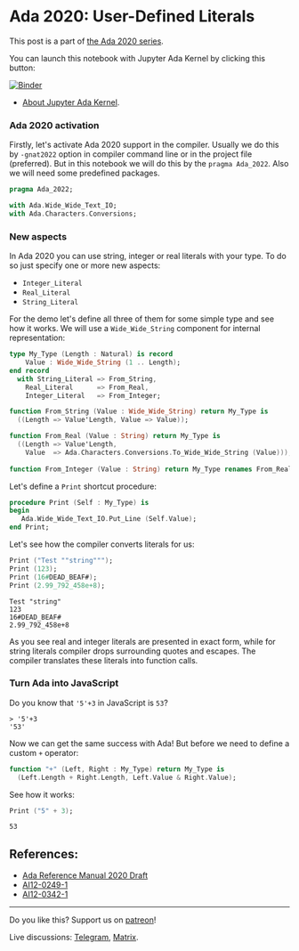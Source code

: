 # Ada 2020: User-Defined Literals
 
This post is a part of [the Ada 2020 series](https://github.com/reznikmm/ada-howto/tree/ce-2021).
 
You can launch this notebook with Jupyter Ada Kernel by clicking this button:
 
[![Binder](https://mybinder.org/badge_logo.svg)](https://mybinder.org/v2/gh/reznikmm/ada-howto/ce-2021?filepath=%2Fhome%2Fjovyan%2Fnb%2Fuser-defined-literals.ipynb)

 
 * [About Jupyter Ada Kernel](https://github.com/reznikmm/ada-howto/blob/master/md/Hello_Ada.md).

### Ada 2020 activation
Firstly, let's activate Ada 2020 support in the compiler.
Usually we do this by `-gnat2022` option in compiler command line or in the project file
(preferred). But in this notebook we will do this by the `pragma Ada_2022`.
Also we will need some predefined packages.


```Ada
pragma Ada_2022;

with Ada.Wide_Wide_Text_IO;
with Ada.Characters.Conversions;
```

### New aspects
In Ada 2020 you can use string, integer or real literals with your type. To do so just specify one or more new aspects:
 * `Integer_Literal`
 * `Real_Literal`
 * `String_Literal`
 
For the demo let's define all three of them for some simple type and see how it works. We will use a `Wide_Wide_String` component for internal representation:


```Ada
type My_Type (Length : Natural) is record
    Value : Wide_Wide_String (1 .. Length);
end record
  with String_Literal => From_String,
    Real_Literal      => From_Real,
    Integer_Literal   => From_Integer;

function From_String (Value : Wide_Wide_String) return My_Type is
  ((Length => Value'Length, Value => Value));

function From_Real (Value : String) return My_Type is
  ((Length => Value'Length,
    Value  => Ada.Characters.Conversions.To_Wide_Wide_String (Value)));
   
function From_Integer (Value : String) return My_Type renames From_Real;

```

Let's define a `Print` shortcut procedure:


```Ada
procedure Print (Self : My_Type) is
begin
   Ada.Wide_Wide_Text_IO.Put_Line (Self.Value);
end Print;
```

Let's see how the compiler converts literals for us:


```Ada
Print ("Test ""string""");
Print (123);
Print (16#DEAD_BEAF#);
Print (2.99_792_458e+8);
```




    Test "string"
    123
    16#DEAD_BEAF#
    2.99_792_458e+8




As you see real and integer literals are presented in exact form, while for string literals compiler drops surrounding quotes and escapes. The compiler translates these literals into function calls.

### Turn Ada into JavaScript

Do you know that `'5'+3` in JavaScript is `53`?

    > '5'+3
    '53'


Now we can get the same success with Ada! But before we need to define a custom `+` operator:


```Ada
function "+" (Left, Right : My_Type) return My_Type is
  (Left.Length + Right.Length, Left.Value & Right.Value);
```

See how it works:


```Ada
Print ("5" + 3);
```




    53




## References:
 * [Ada Reference Manual 2020 Draft](http://www.ada-auth.org/standards/2xaarm/html/AA-4-2-1.html)
 * [AI12-0249-1](http://www.ada-auth.org/cgi-bin/cvsweb.cgi/AI12s/AI12-0249-1.TXT)
 * [AI12-0342-1](http://www.ada-auth.org/cgi-bin/cvsweb.cgi/AI12s/AI12-0342-1.TXT)
 ----

Do you like this? Support us on [patreon](https://www.patreon.com/ada_ru)!

Live discussions: [Telegram](https://t.me/ada_lang), [Matrix](https://matrix.to/#/#ada-lang:matrix.org).

